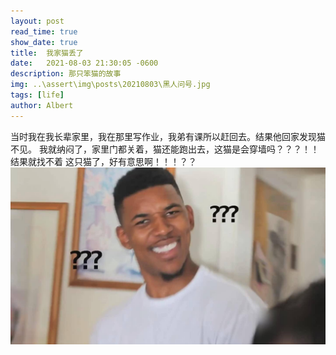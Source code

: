 ```yaml
---
layout: post
read_time: true
show_date: true
title:  我家猫丢了
date:   2021-08-03 21:30:05 -0600
description: 那只笨猫的故事
img: ..\assert\img\posts\20210803\黑人问号.jpg
tags: [life]
author: Albert
---
```

当时我在我长辈家里，我在那里写作业，我弟有课所以赶回去。结果他回家发现猫不见。
我就纳闷了，家里门都关着，猫还能跑出去，这猫是会穿墙吗？？？！！结果就找不着
这只猫了，好有意思啊！！！？？
![](..\assets\img\posts\20210803\黑人问号.jpg)